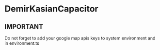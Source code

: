 # DemirKasianCapacitor

## IMPORTANT

Do not forget to add your google map apis keys to system environment and in environment.ts